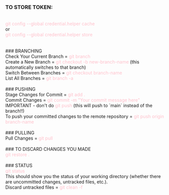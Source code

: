 ### TO STORE TOKEN:
<br />
<span style="color: pink;">git config --global credential.helper cache</span><br />
or <br />
<span style="color: pink;">git config --global credential.helper store</span><br />
<br />
<br />
### BRANCHING <br />
Check Your Current Branch = <span style="color: pink;">git branch</span><br />
Create a New Branch = <span style="color: pink;">git checkout -b new-branch-name</span> (this automatically switches to that branch)<br />
Switch Between Branches = <span style="color: pink;">git checkout branch-name</span><br />
List All Branches = <span style="color: pink;">git branch -a</span><br />
<br />
### PUSHING <br />
Stage Changes for Commit = <span style="color: pink;">git add .</span><br />
Commit Changes = <span style="color: pink;">git commit -m "Your commit message here"</span><br />
IMPORTANT - don't do <span style="color: pink;">git push</span> (this will push to `main` instead of the branch!!)<br />
To push your committed changes to the remote repository = <span style="color: pink;">git push origin branch-name</span><br />
<br />
### PULLING <br />
Pull Changes = <span style="color: pink;">git pull</span><br />
<br />
### TO DISCARD CHANGES YOU MADE <br />
<span style="color: pink;">git restore .</span><br />
<br />
### STATUS <br />
<span style="color: pink;">git status</span><br />
This should show you the status of your working directory (whether there are uncommitted changes, untracked files, etc.).<br />
Discard untracked files = <span style="color: pink;">git clean -f</span><br />
